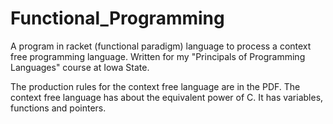 # Functional_Programming
A program in racket (functional paradigm) language to process a context free programming language. 
Written for my "Principals of Programming Languages" course at Iowa State.  

The production rules for the context free language are in the PDF.
The context free language has about the equivalent power of C. 
It has variables, functions and pointers. 


